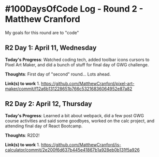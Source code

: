 # #100DaysOfCode Log - Round 2 - Matthew Cranford

My goals for this round are to "code"

## R2 Day 1: April 11, Wednesday  

**Today's Progress**: Watched coding tech, added toolbar icons cursors to Pixel Art Maker, and did a bunch of stuff for final day of GWG challenge.

**Thoughts**: First day of "second" round... Lots ahead.

**Link(s) to work** 
1. 
https://github.com/MatthewCranford/pixel-art-maker/commit/f12a6b131228651b766c53216836064952e87a82


## R2 Day 2: April 12, Thursday  

**Today's Progress**: Learned a bit about webpack, did a few post GWG course activities and said some goodbyes, worked on the calc project, and attending final day of React Bootcamp. 

**Thoughts**: R2D2! 

**Link(s) to work** 
1. 
https://github.com/MatthewCranford/js-calculator/commit/2e200f6d637b445e41867b1a928eb0b131f5a926



